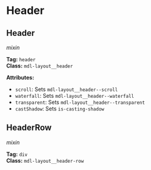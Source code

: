 # Header
## Header
*mixin*

**Tag:** `header`  
**Class:** `mdl-layout__header`

**Attributes:**
* `scroll`: Sets `mdl-layout__header--scroll`
* `waterfall`: Sets `mdl-layout__header--waterfall`
* `transparent`: Sets `mdl-layout__header--transparent`
* `castShadow`: Sets `is-casting-shadow`

## HeaderRow
*mixin*

**Tag:** `div`  
**Class:** `mdl-layout__header-row`
